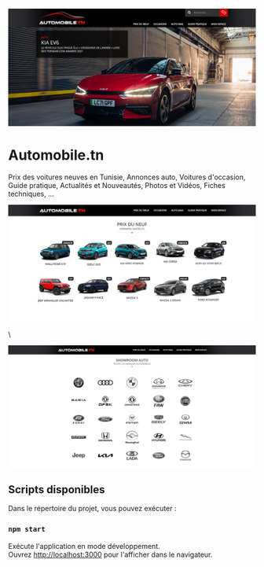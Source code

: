 <p align="center">
  <img src="./screenshots/screenshot1.PNG" alt="screenshot1" title="screenshot1">
</p>


# Automobile.tn

Prix des voitures neuves en Tunisie, Annonces auto, Voitures d'occasion, Guide pratique, Actualités et Nouveautés, Photos et Vidéos, Fiches techniques, ...

<p align="center">
  <img src="./screenshots/screenshot2.PNG" alt="screenshot2" title="screenshot2">
</p>
\
<p align="center">
  <img src="./screenshots/screenshot3.PNG" alt="screenshot3" title="screenshot3">
</p>


## Scripts disponibles

Dans le répertoire du projet, vous pouvez exécuter :

### `npm start`

Exécute l'application en mode développement.\
Ouvrez [http://localhost:3000](http://localhost:3000) pour l'afficher dans le navigateur.